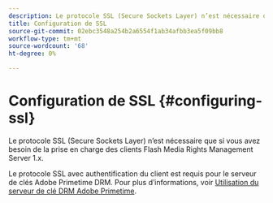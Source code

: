 ```yaml
---
description: Le protocole SSL (Secure Sockets Layer) n’est nécessaire que si vous avez besoin de la prise en charge des clients Flash Media Rights Management Server 1.x.
title: Configuration de SSL
source-git-commit: 02ebc3548a254b2a6554f1ab34afbb3ea5f09bb8
workflow-type: tm+mt
source-wordcount: '68'
ht-degree: 0%

---
```


# Configuration de SSL {#configuring-ssl}

Le protocole SSL (Secure Sockets Layer) n’est nécessaire que si vous avez besoin de la prise en charge des clients Flash Media Rights Management Server 1.x.

Le protocole SSL avec authentification du client est requis pour le serveur de clés Adobe Primetime DRM. Pour plus d’informations, voir [Utilisation du serveur de clé DRM Adobe Primetime](../../using-the-drm-key-server/requirements.md).
